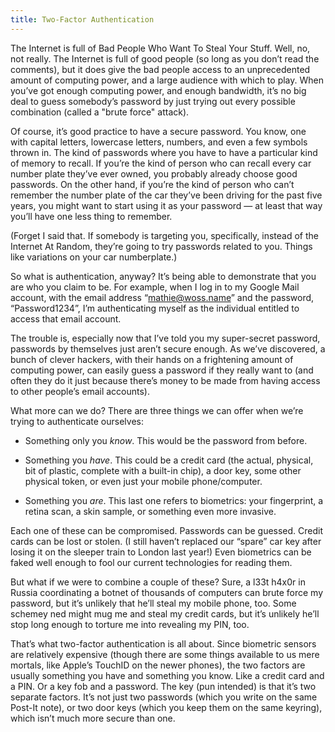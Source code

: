 ```yaml
---
title: Two-Factor Authentication
---
```


The Internet is full of Bad People Who Want To Steal Your Stuff. Well, no, not
really. The Internet is full of good people (so long as you don’t read the
comments), but it does give the bad people access to an unprecedented amount of
computing power, and a large audience with which to play. When you’ve got
enough computing power, and enough bandwidth, it’s no big deal to guess
somebody’s password by just trying out every possible combination (called a
"brute force" attack).

Of course, it’s good practice to have a secure password. You know, one with
capital letters, lowercase letters, numbers, and even a few symbols thrown in.
The kind of passwords where you have to have a particular kind of memory to
recall. If you’re the kind of person who can recall every car number plate
they’ve ever owned, you probably already choose good passwords. On the other
hand, if you’re the kind of person who can’t remember the number plate of the
car they’ve been driving for the past five years, you might want to start using
it as your password — at least that way you’ll have one less thing to remember.

(Forget I said that. If somebody is targeting you, specifically, instead of the
Internet At Random, they’re going to try passwords related to you. Things like
variations on your car numberplate.)

So what is authentication, anyway? It’s being able to demonstrate that you are
who you claim to be. For example, when I log in to my Google Mail account, with
the email address “mathie@woss.name” and the password, “Password1234”, I’m
authenticating myself as the individual entitled to access that email account.

The trouble is, especially now that I’ve told you my super-secret password,
passwords by themselves just aren’t secure enough. As we’ve discovered, a bunch
of clever hackers, with their hands on a frightening amount of computing power,
can easily guess a password if they really want to (and often they do it just
because there’s money to be made from having access to other people’s email
accounts).

What more can we do? There are three things we can offer when we’re trying to
authenticate ourselves:

* Something only you *know*. This would be the password from before.

* Something you *have*. This could be a credit card (the actual, physical, bit
  of plastic, complete with a built-in chip), a door key, some other physical
  token, or even just your mobile phone/computer.

* Something you *are*. This last one refers to biometrics: your fingerprint, a
  retina scan, a skin sample, or something even more invasive.

Each one of these can be compromised. Passwords can be guessed. Credit cards
can be lost or stolen. (I still haven’t replaced our “spare” car key after
losing it on the sleeper train to London last year!) Even biometrics can be
faked well enough to fool our current technologies for reading them.

But what if we were to combine a couple of these? Sure, a l33t h4x0r in Russia
coordinating a botnet of thousands of computers can brute force my password,
but it’s unlikely that he’ll steal my mobile phone, too. Some schemey ned might
mug me and steal my credit cards, but it’s unlikely he’ll stop long enough to
torture me into revealing my PIN, too.

That’s what two-factor authentication is all about. Since biometric sensors are
relatively expensive (though there are some things available to us mere
mortals, like Apple’s TouchID on the newer phones), the two factors are usually
something you have and something you know. Like a credit card and a PIN. Or a
key fob and a password. The key (pun intended) is that it’s two separate
factors. It’s not just two passwords (which you write on the same Post-It
note), or two door keys (which you keep them on the same keyring), which isn’t
much more secure than one.